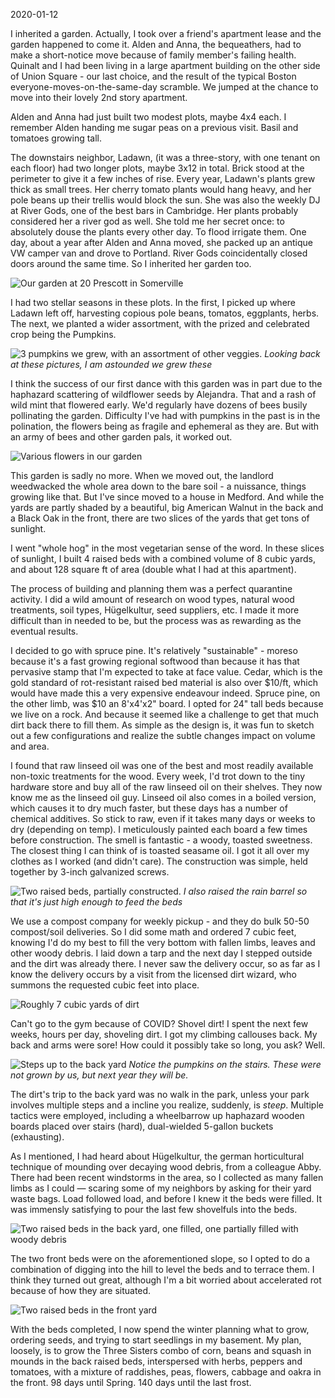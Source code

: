 2020-01-12

I inherited a garden. Actually, I took over a friend's apartment lease and the garden happened to come it. Alden and Anna, the bequeathers, had to make a short-notice move because of family member's failing health. Quinalt and I had been living in a large apartment building on the other side of Union Square - our last choice, and the result of the typical Boston everyone-moves-on-the-same-day scramble. We jumped at the chance to move into their lovely 2nd story apartment.

Alden and Anna had just built two modest plots, maybe 4x4 each. I remember Alden handing me sugar peas on a previous visit. Basil and tomatoes growing tall.

The downstairs neighbor, Ladawn, (it was a three-story, with one tenant on each floor) had two longer plots, maybe 3x12 in total. Brick stood at the perimeter to give it a few inches of rise. Every year, Ladawn's plants grew thick as small trees. Her cherry tomato plants would hang heavy, and her pole beans up their trellis would block the sun. She was also the weekly DJ at River Gods, one of the best bars in Cambridge. Her plants probably considered her a river god as well. She told me her secret once: to absolutely douse the plants every other day. To flood irrigate them. One day, about a year after Alden and Anna moved, she packed up an antique VW camper van and drove to Portland. River Gods coincidentally closed doors around the same time. So I inherited her garden too.

![Our garden at 20 Prescott in Somerville](img/garden_prescott.jpg)

I had two stellar seasons in these plots. In the first, I picked up where Ladawn left off, harvesting copious pole beans, tomatos, eggplants, herbs. The next, we planted a wider assortment, with the prized and celebrated crop being the Pumpkins.

![3 pumpkins we grew, with an assortment of other veggies.](img/pumpkins.jpg)
_Looking back at these pictures, I am astounded we grew these_

I think the success of our first dance with this garden was in part due to the haphazard scattering of wildflower seeds by Alejandra. That and a rash of wild mint that flowered early. We'd regularly have dozens of bees busily pollinating the garden. Difficulty I've had with pumpkins in the past is in the polination, the flowers being as fragile and ephemeral as they are. But with an army of bees and other garden pals, it worked out.

![Various flowers in our garden](img/flowers.jpg)

This garden is sadly no more. When we moved out, the landlord weedwacked the whole area down to the bare soil - a nuissance, things growing like that. But I've since moved to a house in Medford. And while the yards are partly shaded by a beautiful, big American Walnut in the back and a Black Oak in the front, there are two slices of the yards that get tons of sunlight.

I went "whole hog" in the most vegetarian sense of the word. In these slices of sunlight, I built 4 raised beds with a combined volume of 8 cubic yards, and about 128 square ft of area (double what I had at this apartment).

The process of building and planning them was a perfect quarantine activity. I did a wild amount of research on wood types, natural wood treatments, soil types, Hügelkultur, seed suppliers, etc. I made it more difficult than in needed to be, but the process was as rewarding as the eventual results.

I decided to go with spruce pine. It's relatively "sustainable" - moreso because it's a fast growing regional softwood than because it has that pervasive stamp that I'm expected to take at face value. Cedar, which is the gold standard of rot-resistant raised bed material is also over $10/ft, which would have made this a very expensive endeavour indeed. Spruce pine, on the other limb, was $10 an 8'x4'x2" board. I opted for 24" tall beds because we live on a rock. And because it seemed like a challenge to get that much dirt back there to fill them. As simple as the design is, it was fun to sketch out a few configurations and realize the subtle changes impact on volume and area.

I found that raw linseed oil was one of the best and most readily available non-toxic treatments for the wood. Every week, I'd trot down to the tiny hardware store and buy all of the raw linseed oil on their shelves. They now know me as the linseed oil guy. Linseed oil also comes in a boiled version, which causes it to dry much faster, but these days has a number of chemical additives. So stick to raw, even if it takes many days or weeks to dry (depending on temp). I meticulously painted each board a few times before construction. The smell is fantastic - a woody, toasted sweetness. The closest thing I can think of is toasted seasame oil. I got it all over my clothes as I worked (and didn't care). The construction was simple, held together by 3-inch galvanized screws.

![Two raised beds, partially constructed.](img/beds_construction.png)
_I also raised the rain barrel so that it's just high enough to feed the beds_

We use a compost company for weekly pickup - and they do bulk 50-50 compost/soil deliveries. So I did some math and ordered 7 cubic feet, knowing I'd do my best to fill the very bottom with fallen limbs, leaves and other woody debris. I laid down a tarp and the next day I stepped outside and the dirt was already there. I never saw the delivery occur, so as far as I know the delivery occurs by a visit from the licensed dirt wizard, who summons the requested cubic feet into place.

![Roughly 7 cubic yards of dirt](img/dirt.jpg)

Can't go to the gym because of COVID? Shovel dirt! I spent the next few weeks, hours per day, shoveling dirt. I got my climbing callouses back. My back and arms were sore! How could it possibly take so long, you ask? Well.

![Steps up to the back yard](img/where_the_dirt_has_to_go.jpg) _Notice the pumpkins on the stairs. These were not grown by us, but next year they will be._

The dirt's trip to the back yard was no walk in the park, unless your park involves multiple steps and a incline you realize, suddenly, is _steep_. Multiple tactics were employed, including a wheelbarrow up haphazard wooden boards placed over stairs (hard), dual-wielded 5-gallon buckets (exhausting).

As I mentioned, I had heard about Hügelkultur, the german horticultural technique of mounding over decaying wood debris, from a colleague Abby. There had been recent windstorms in the area, so I collected as many fallen limbs as I could — scaring some of my neighbors by asking for their yard waste bags. Load followed load, and before I knew it the beds were filled. It was immensly satisfying to pour the last few shovelfuls into the beds.

![Two raised beds in the back yard, one filled, one partially filled with woody debris](img/filling.jpg)

The two front beds were on the aforementioned slope, so I opted to do a combination of digging into the hill to level the beds and to terrace them. I think they turned out great, although I'm a bit worried about accelerated rot because of how they are situated.

![Two raised beds in the front yard](img/front_beds.jpg)

With the beds completed, I now spend the winter planning what to grow, ordering seeds, and trying to start seedlings in my basement. My plan, loosely, is to grow the Three Sisters combo of corn, beans and squash in mounds in the back raised beds, interspersed with herbs, peppers and tomatoes, with a mixture of raddishes, peas, flowers, cabbage and oakra in the front. 98 days until Spring. 140 days until the last frost.
